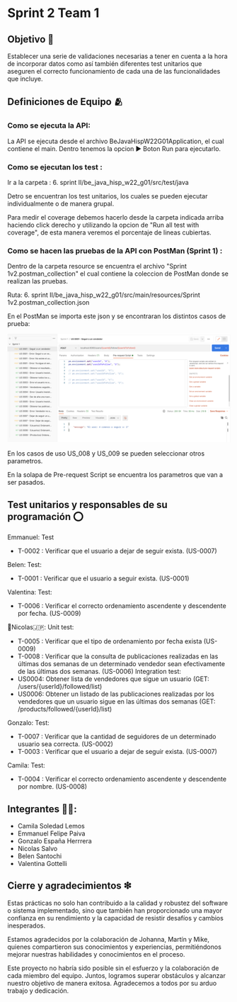 
# Sprint 2 Team 1






## Objetivo 🎯

Establecer una serie de validaciones necesarias a tener en cuenta a la hora de incorporar datos como así también diferentes test unitarios que aseguren el correcto funcionamiento de cada una de las funcionalidades que incluye.
## Definiciones de Equipo 🫂

### Como se ejecuta la API:
La API se ejecuta desde el archivo BeJavaHispW22G01Application, el cual contiene el main. Dentro tenemos la opcion ▶ Boton Run para ejecutarlo.

### Como se ejecutan los test :
 Ir a la carpeta : 6. sprint II/be_java_hisp_w22_g01/src/test/java

 Detro se encuentran los test unitarios, los cuales se pueden ejecutar individualmente o de manera grupal.

 Para medir el coverage debemos hacerlo desde la carpeta indicada arriba haciendo click derecho y utilizando la opcion de "Run all test with coverage", de esta manera veremos el porcentaje de lineas cubiertas.
 

### Como se hacen las pruebas de la API con PostMan (Sprint 1) :

Dentro de la carpeta resource se encuentra el archivo "Sprint 1v2.postman_collection" el cual contiene la coleccion de PostMan donde se realizan las pruebas.

Ruta: 6. sprint II/be_java_hisp_w22_g01/src/main/resources/Sprint 1v2.postman_collection.json

En el PostMan se importa este json y se encontraran los distintos casos de prueba:

![Foto](https://github.com/extjotabell/wave22-practicas/blob/santochi_belen/4.%20sprint%20I/be_java_hisp_w22_g01/src/main/resources/postman.png)

En los casos de uso US_008 y US_009 se pueden seleccionar otros parametros.

En la solapa de Pre-request Script se encuentra los parametros que van a ser pasados.






## Test unitarios y responsables de su programación ⭕️

Emmanuel:
Test 
- T-0002 : Verificar que el usuario a dejar de seguir exista. (US-0007)

Belen:
Test:
- T-0001 : Verificar que el usuario a seguir exista. (US-0001)

Valentina:
Test:
- T-0006 : Verificar el correcto ordenamiento ascendente y descendente por fecha. (US-0009)

🎻Nicolas🇯🇵:
Unit test:
- T-0005 : Verificar que el tipo de ordenamiento por fecha exista (US-0009)
- T-0008 : Verificar que la consulta de publicaciones realizadas en las últimas dos semanas de un determinado vendedor sean efectivamente de las últimas dos semanas. (US-0006)
Integration test:
- US0004: Obtener lista de vendedores que sigue un usuario (GET: /users/{userId}/followed/list)
- US0006: Obtener un listado de las publicaciones realizadas por los vendedores que un usuario sigue en las últimas dos semanas (GET: /products/followed/{userId}/list)

Gonzalo:
Test:
- T-0007 : Verificar que la cantidad de seguidores de un determinado usuario sea correcta. (US-0002)
- T-0003 : Verificar que el usuario a dejar de seguir exista. (US-0007)

Camila:
Test:
- T-0004 : Verificar el correcto ordenamiento ascendente y descendente por nombre. (US-0008)


## Integrantes 🤼‍♀️:


- Camila Soledad Lemos
- Emmanuel Felipe Paiva
- Gonzalo España Herrrera
- Nicolas Salvo
- Belen Santochi
- Valentina Gottelli
## Cierre y agradecimientos ❇

Estas prácticas no solo han contribuido a la calidad y robustez del software o sistema implementado, sino que también han proporcionado una mayor confianza en su rendimiento y la capacidad de resistir desafíos y cambios inesperados. 

Estamos agradecidos por la colaboración de Johanna, Martín y Mike, quienes compartieron sus conocimientos y experiencias, permitiéndonos mejorar nuestras habilidades y conocimientos en el proceso.

Este proyecto no habría sido posible sin el esfuerzo y la colaboración de cada miembro del equipo. Juntos, logramos superar obstáculos y alcanzar nuestro objetivo de manera exitosa. Agradecemos a todos por su arduo trabajo y dedicación.
